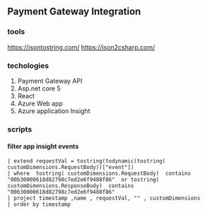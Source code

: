 ﻿## Payment Gateway Integration

### tools
https://jsontostring.com/
https://json2csharp.com/


### techologies
1. Payment Gateway API
2. Asp.net core 5
3. React
4. Azure Web app
5. Azure application Insight

### scripts
#### filter app insight events
```requests 
| extend requestVal = tostring(todynamic(tostring( customDimensions.RequestBody))["event"])
| where  tostring( customDimensions.RequestBody)  contains "00b30000618d82798c7ed2e6f9488f86"  or tostring( customDimensions.ResponseBody)  contains "00b30000618d82798c7ed2e6f9488f86" 
| project timestamp ,name , requestVal, "" , customDimensions
| order by timestamp
```


